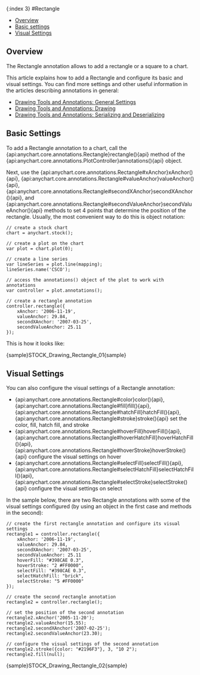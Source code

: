 {:index 3}
#Rectangle

* [Overview](#overview)
* [Basic settings](#basic_settings)
* [Visual Settings](#visual_settings)

## Overview

The Rectangle annotation allows to add a rectangle or a square to a chart.

This article explains how to add a Rectangle and configure its basic and visual settings. You can find more settings and other useful information in the articles describing annotations in general:

* [Drawing Tools and Annotations: General Settings](General_Settings)
* [Drawing Tools and Annotations: Drawing](Drawing)
* [Drawing Tools and Annotations: Serializing and Deserializing](Serializing_Deserializing)

## Basic Settings

To add a Rectangle annotation to a chart, call the {api:anychart.core.annotations.Rectangle}rectangle(){api} method of the {api:anychart.core.annotations.PlotController}annotations(){api} object.

Next, use the {api:anychart.core.annotations.Rectangle#xAnchor}xAnchor(){api}, {api:anychart.core.annotations.Rectangle#valueAnchor}valueAnchor(){api}, {api:anychart.core.annotations.Rectangle#secondXAnchor}secondXAnchor(){api}, and {api:anychart.core.annotations.Rectangle#secondValueAnchor}secondValueAnchor(){api} methods to set 4 points that determine the position of the rectangle. Usually, the most convenient way to do this is object notation:

```
// create a stock chart
chart = anychart.stock();

// create a plot on the chart
var plot = chart.plot(0);

// create a line series
var lineSeries = plot.line(mapping);
lineSeries.name('CSCO');

// access the annotations() object of the plot to work with annotations
var controller = plot.annotations();

// create a rectangle annotation
controller.rectangle({
    xAnchor: '2006-11-19',
    valueAnchor: 29.84,
    secondXAnchor: '2007-03-25',
    secondValueAnchor: 25.11
});
```

This is how it looks like:

{sample}STOCK\_Drawing\_Rectangle\_01{sample}

## Visual Settings

You can also configure the visual settings of a Rectangle annotation:

* {api:anychart.core.annotations.Rectangle#color}color(){api}, {api:anychart.core.annotations.Rectangle#fill}fill(){api}, {api:anychart.core.annotations.Rectangle#hatchFill}hatchFill(){api}, {api:anychart.core.annotations.Rectangle#stroke}stroke(){api} set the color, fill, hatch fill, and stroke
* {api:anychart.core.annotations.Rectangle#hoverFill}hoverFill(){api}, {api:anychart.core.annotations.Rectangle#hoverHatchFill}hoverHatchFill(){api}, {api:anychart.core.annotations.Rectangle#hoverStroke}hoverStroke(){api} configure the visual settings on hover
* {api:anychart.core.annotations.Rectangle#selectFill}selectFill(){api}, {api:anychart.core.annotations.Rectangle#selectHatchFill}selectHatchFill(){api}, {api:anychart.core.annotations.Rectangle#selectStroke}selectStroke(){api} configure the visual settings on select

In the sample below, there are two Rectangle annotations with some of the visual settings configured (by using an object in the first case and methods in the second):

```
// create the first rectangle annotation and configure its visual settings
rectangle1 = controller.rectangle({
    xAnchor: '2006-11-19',
    valueAnchor: 29.84,
    secondXAnchor: '2007-03-25',
    secondValueAnchor: 25.11
    hoverFill: "#398CAE 0.3",
    hoverStroke: "2 #FF0000",
    selectFill: "#398CAE 0.3",
    selectHatchFill: "brick",
    selectStroke: "5 #FF0000"
});

// create the second rectangle annotation
rectangle2 = controller.rectangle();

// set the position of the second annotation
rectangle2.xAnchor('2005-11-20');
rectangle2.valueAnchor(15.55);
rectangle2.secondXAnchor('2007-02-25');
rectangle2.secondValueAnchor(23.30);
 
// configure the visual settings of the second annotation
rectangle2.stroke({color: "#2196F3"}, 3, "10 2");
rectangle2.fill(null);
```

{sample}STOCK\_Drawing\_Rectangle\_02{sample}